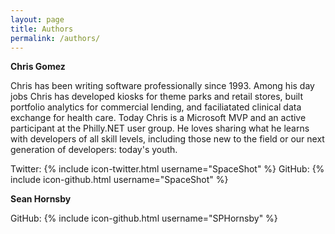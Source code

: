 ```yaml
---
layout: page
title: Authors
permalink: /authors/
---
```


**Chris Gomez**

 Chris has been writing software professionally since 1993. Among his day jobs Chris has developed kiosks for theme parks and retail stores, built portfolio analytics for commercial lending, and faciliatated clinical data exchange for health care.  Today Chris is a Microsoft MVP and an active participant at the Philly.NET user group.  He loves sharing what he learns with developers of all skill levels, including those new to the field or our next generation of developers: today's youth.

Twitter: {% include icon-twitter.html username="SpaceShot" %} 
GitHub: {% include icon-github.html username="SpaceShot" %} 


**Sean Hornsby**

GitHub: {% include icon-github.html username="SPHornsby" %}
